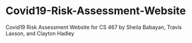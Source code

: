 # Covid19-Risk-Assessment-Website
Covid19 Risk Assessment Website for CS 467 by Sheila Babayan, Travis Laxson, and Clayton Hadley
